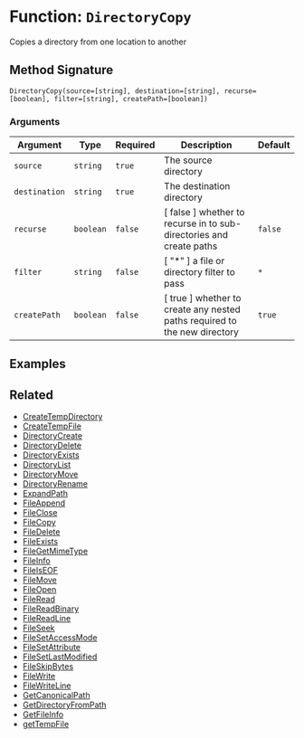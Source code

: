 [comment]: # (Note: This documentation is generated dynamically in the build process.  To modify the contents, change the javadoc on the _invoke method of the BIF class)

# Function: `DirectoryCopy`

Copies a directory from one location to another

## Method Signature

```
DirectoryCopy(source=[string], destination=[string], recurse=[boolean], filter=[string], createPath=[boolean])
```

### Arguments


| Argument | Type | Required | Description | Default |
|----------|------|----------|-------------|---------|
| `source` | `string` | `true` | The source directory |  |
| `destination` | `string` | `true` | The destination directory |  |
| `recurse` | `boolean` | `false` | [ false ] whether to recurse in to sub-directories and create paths | `false` |
| `filter` | `string` | `false` | [ "*" ] a file or directory filter to pass | `*` |
| `createPath` | `boolean` | `false` | [ true ] whether to create any nested paths required to the new directory | `true` |

## Examples



## Related

  * [CreateTempDirectory](./CreateTempDirectory.md)
  * [CreateTempFile](./CreateTempFile.md)
  * [DirectoryCreate](./DirectoryCreate.md)
  * [DirectoryDelete](./DirectoryDelete.md)
  * [DirectoryExists](./DirectoryExists.md)
  * [DirectoryList](./DirectoryList.md)
  * [DirectoryMove](./DirectoryMove.md)
  * [DirectoryRename](./DirectoryRename.md)
  * [ExpandPath](./ExpandPath.md)
  * [FileAppend](./FileAppend.md)
  * [FileClose](./FileClose.md)
  * [FileCopy](./FileCopy.md)
  * [FileDelete](./FileDelete.md)
  * [FileExists](./FileExists.md)
  * [FileGetMimeType](./FileGetMimeType.md)
  * [FileInfo](./FileInfo.md)
  * [FileIsEOF](./FileIsEOF.md)
  * [FileMove](./FileMove.md)
  * [FileOpen](./FileOpen.md)
  * [FileRead](./FileRead.md)
  * [FileReadBinary](./FileReadBinary.md)
  * [FileReadLine](./FileReadLine.md)
  * [FileSeek](./FileSeek.md)
  * [FileSetAccessMode](./FileSetAccessMode.md)
  * [FileSetAttribute](./FileSetAttribute.md)
  * [FileSetLastModified](./FileSetLastModified.md)
  * [FileSkipBytes](./FileSkipBytes.md)
  * [FileWrite](./FileWrite.md)
  * [FileWriteLine](./FileWriteLine.md)
  * [GetCanonicalPath](./GetCanonicalPath.md)
  * [GetDirectoryFromPath](./GetDirectoryFromPath.md)
  * [GetFileInfo](./GetFileInfo.md)
  * [getTempFile](./getTempFile.md)
